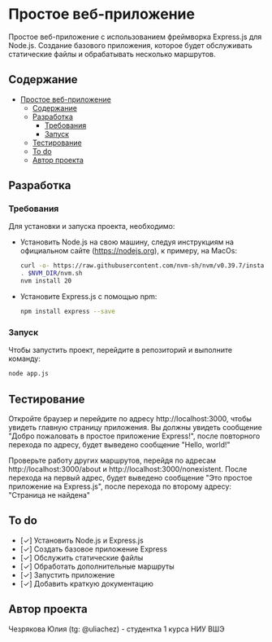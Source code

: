# Простое веб-приложение
Простое веб-приложение с использованием фреймворка Express.js для Node.js. Создание базового приложения, которое будет обслуживать статические файлы и обрабатывать несколько маршрутов.

## Содержание
- [Простое веб-приложение](#простое-веб-приложение)
  - [Содержание](#содержание)
  - [Разработка](#разработка)
    - [Требования](#требования)
    - [Запуск](#запуск)
  - [Тестирование](#тестирование)
  - [To do](#to-do)
  - [Автор проекта](#автор-проекта)

## Разработка
### Требования
Для установки и запуска проекта, необходимо:
- Установить Node.js на свою машину, следуя инструкциям на официальном сайте (https://nodejs.org), к примеру, на MacOs:
  ```sh
  curl -o- https://raw.githubusercontent.com/nvm-sh/nvm/v0.39.7/install.sh | bash
  . $NVM_DIR/nvm.sh
  nvm install 20
  ```
- Установите Express.js с помощью npm:
  ```sh
  npm install express --save
  ```

### Запуск
Чтобы запустить проект, перейдите в репозиторий и выполните команду:
```sh
node app.js
```

## Тестирование
Откройте браузер и перейдите по адресу http://localhost:3000, чтобы увидеть главную страницу приложения. Вы должны увидеть сообщение "Добро пожаловать в простое приложение Express!", после повторного перехода по адресу, будет выведено сообщение "Hello, world!"

Проверьте работу других маршрутов, перейдя по адресам http://localhost:3000/about и http://localhost:3000/nonexistent. После перехода на первый адрес, будет выведено сообщение "Это простое приложение на Express.js", после перехода по второму адресу: "Страница не найдена"

## To do
- [✓] Установить Node.js и Express.js
- [✓] Создать базовое приложение Express
- [✓] Обслужить статические файлы
- [✓] Обработать дополнительные маршруты
- [✓] Запустить приложение
- [✓] Добавить краткую документацию

## Автор проекта
Чезрякова Юлия (tg: @uliachez) - студентка 1 курса НИУ ВШЭ
